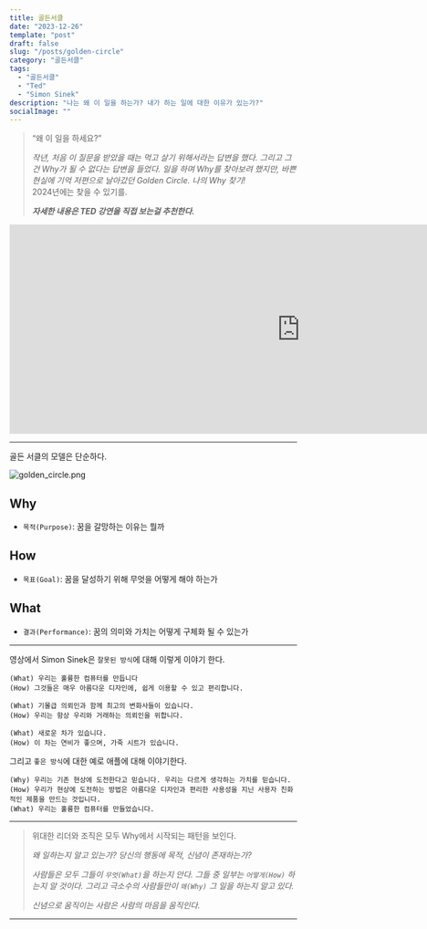 ```yaml
---
title: 골든서클
date: "2023-12-26"
template: "post"
draft: false
slug: "/posts/golden-circle"
category: "골든서클"
tags:
  - "골든서클"
  - "Ted"
  - "Simon Sinek"
description: "나는 왜 이 일을 하는가? 내가 하는 일에 대한 이유가 있는가?"
socialImage: ""
---
```


> “왜 이 일을 하세요?”
>
> _작년, 처음 이 질문을 받았을 때는 먹고 살기 위해서라는 답변을 했다. 그리고 그건 Why가 될 수 없다는 답변을 들었다. 일을 하며 Why를 찾아보려 했지만, 바쁜 현실에 기억 저편으로 날아갔던 Golden Circle. 나의 Why 찾기!_  
> 2024년에는 찾을 수 있기를.
>
> **_자세한 내용은 TED 강연을 직접 보는걸 추천한다._**

<iframe width="1018" height="367" src="https://www.youtube.com/embed/qp0HIF3SfI4" title="How great leaders inspire action | Simon Sinek | TED" frameborder="0" allow="accelerometer; autoplay; clipboard-write; encrypted-media; gyroscope; picture-in-picture; web-share" allowfullscreen></iframe>

---

골든 서클의 모델은 단순하다.

![golden_circle.png](/media/golden_circle.png)

## **Why**

- `목적(Purpose)`: 꿈을 갈망하는 이유는 뭘까

## **How**

- `목표(Goal)`: 꿈을 달성하기 위해 무엇을 어떻게 해야 하는가

## **What**

- `결과(Performance)`: 꿈의 의미와 가치는 어떻게 구체화 될 수 있는가

---

영상에서 Simon Sinek은 `잘못된 방식`에 대해 이렇게 이야기 한다.

```
(What) 우리는 훌륭한 컴퓨터를 만듭니다
(How) 그것들은 매우 아름다운 디자인에, 쉽게 이용할 수 있고 편리합니다.

(What) 기몰급 의뢰인과 함께 최고의 변화사들이 있습니다.
(How) 우리는 항상 우리와 거래하는 의뢰인을 위합니다.

(What) 새로운 차가 있습니다.
(How) 이 차는 연비가 좋으며, 가죽 시트가 있습니다.

```

그리고 `좋은 방식`에 대한 예로 애플에 대해 이야기한다.

```
(Why) 우리는 기존 현상에 도전한다고 믿습니다. 우리는 다르게 생각하는 가치를 믿습니다.
(How) 우리가 현상에 도전하는 방법은 아름다운 디자인과 편리한 사용성을 지닌 사용자 친화적인 제품을 만드는 것입니다.
(What) 우리는 훌륭한 컴퓨터를 만들었습니다.
```

---

> 위대한 리더와 조직은 모두 Why에서 시작되는 패턴을 보인다.
>
> _왜 일하는지 알고 있는가? 당신의 행동에 목적, 신념이 존재하는가?_
>
> _사람들은 모두 그들이 `무엇(What)`을 하는지 안다. 그들 중 일부는 `어떻게(How)` 하는지 알 것이다. 그리고 극소수의 사람들만이 `왜(Why)` 그 일을 하는지 알고 있다._
>
> _신념으로 움직이는 사람은 사람의 마음을 움직인다._

---
